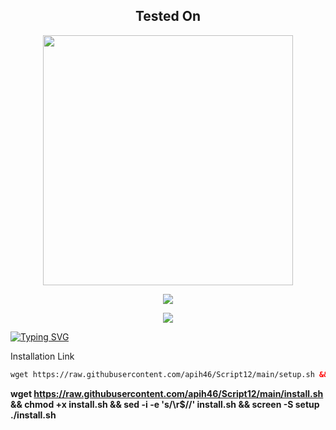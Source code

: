 <!DOCTYPE html>
<h2 align="center">
  
<h2 align="center"> Tested On </h2>
<p align="center"><img src="https://img.shields.io/badge/Debian-A81D33?style=flat&logo=debian&logoColor=white)"width="400"></p>
<p align="center"><img src="https://img.shields.io/static/v1?style=for-the-badge&logo=debian&label=Debian%2012 &message=Bookworm&color=red"></p>
  
<p align="center"><img src="https://img.shields.io/badge/Multiport XRAY & SSH-green"></p>

<a href="https://git.io/typing-svg"><img src="https://readme-typing-svg.herokuapp.com?font=New+Amsterdam&size=100&letterSpacing=10px&pause=1000&color=F70101&background=FFFFFF00&center=true&width=435&height=150&lines=LUKAVPN" alt="Typing SVG" /></a>


Installation Link<br>
 
  ```html
wget https://raw.githubusercontent.com/apih46/Script12/main/setup.sh && chmod +x setup.sh && ./setup.sh
  ```
<b>

wget https://raw.githubusercontent.com/apih46/Script12/main/install.sh && chmod +x install.sh && sed -i -e 's/\r$//' install.sh && screen -S setup ./install.sh
